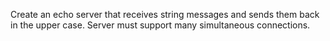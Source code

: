 Create an echo server that receives string messages and sends them back in the upper case.
Server must support many simultaneous connections.